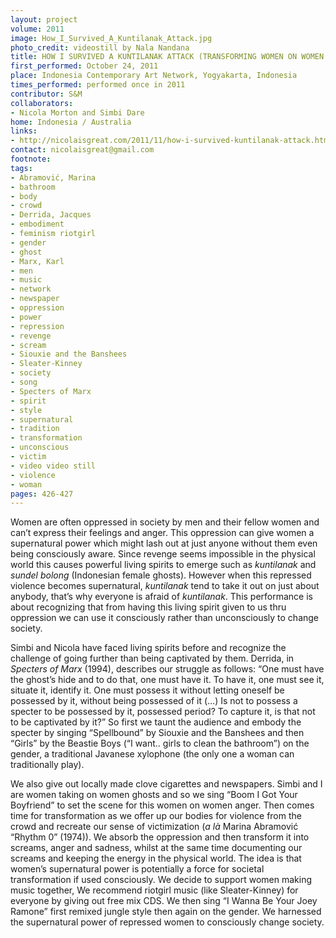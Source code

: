 ```yaml
---
layout: project
volume: 2011
image: How_I_Survived_A_Kuntilanak_Attack.jpg
photo_credit: videostill by Nala Nandana
title: HOW I SURVIVED A KUNTILANAK ATTACK (TRANSFORMING WOMEN ON WOMEN RAGE)
first_performed: October 24, 2011
place: Indonesia Contemporary Art Network, Yogyakarta, Indonesia
times_performed: performed once in 2011
contributor: S&M
collaborators:
- Nicola Morton and Simbi Dare
home: Indonesia / Australia
links:
- http://nicolaisgreat.com/2011/11/how-i-survived-kuntilanak-attack.html
contact: nicolaisgreat@gmail.com
footnote:
tags:
- Abramović, Marina
- bathroom
- body
- crowd
- Derrida, Jacques
- embodiment
- feminism riotgirl
- gender
- ghost
- Marx, Karl
- men
- music
- network
- newspaper
- oppression
- power
- repression
- revenge
- scream
- Siouxie and the Banshees
- Sleater-Kinney
- society
- song
- Specters of Marx
- spirit
- style
- supernatural
- tradition
- transformation
- unconscious
- victim
- video video still
- violence
- woman
pages: 426-427
---
```


Women are often oppressed in society by men and their fellow women and can’t express their feelings and anger. This oppression can give women a supernatural power which might lash out at just anyone without them even being consciously aware. Since revenge seems impossible in the physical world this causes powerful living spirits to emerge such as _kuntilanak_ and _sundel bolong_ (Indonesian female ghosts). However when this repressed violence becomes supernatural, _kuntilanak_ tend to take it out on just about anybody, that’s why everyone is afraid of _kuntilanak_. This performance is about recognizing that from having this living spirit given to us thru oppression we can use it consciously rather than unconsciously to change society.

Simbi and Nicola have faced living spirits before and recognize the challenge of going further than being captivated by them. Derrida, in _Specters of Marx_ (1994), describes our struggle as follows: “One must have the ghost’s hide and to do that, one must have it. To have it, one must see it, situate it, identify it. One must possess it without letting oneself be possessed by it, without being possessed of it (…) Is not to possess a specter to be possessed by it, possessed period? To capture it, is that not to be captivated by it?” So first we taunt the audience and embody the specter by singing “Spellbound” by Siouxie and the Banshees and then “Girls” by the Beastie Boys (“I want.. girls to clean the bathroom”) on the gender, a traditional Javanese xylophone (the only one a woman can traditionally play).

We also give out locally made clove cigarettes and newspapers. Simbi and I are women taking on women ghosts and so we sing “Boom I Got Your Boyfriend” to set the scene for this women on women anger. Then comes time for transformation as we offer up our bodies for violence from the crowd and recreate our sense of victimization (_a là_ Marina Abramović “Rhythm 0” (1974)). We absorb the oppression and then transform it into screams, anger and sadness, whilst at the same time documenting our screams and keeping the energy in the physical world. The idea is that women’s supernatural power is potentially a force for societal transformation if used consciously. We decide to support women making music together, We recommend riotgirl music (like Sleater-Kinney) for everyone by giving out free mix CDS. We then sing “I Wanna Be Your Joey Ramone” first remixed jungle style then again on the gender. We harnessed the supernatural power of repressed women to consciously change society.

